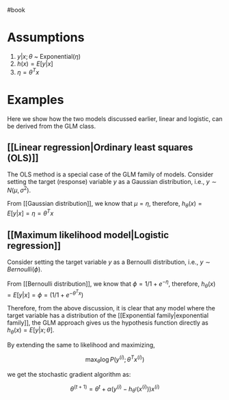 #book 
# Assumptions
1. $y | x; \theta$ ~ Exponential$(\eta)$
2. $h(x) = E[y|x]$
3. $\eta=\theta^Tx$

# Examples
Here we show how the two models discussed earlier, linear and logistic, can be derived from the GLM class.
## [[Linear regression|Ordinary least squares (OLS)]]
The OLS method is a special case of the GLM family of models. Consider setting the target (response) variable $y$ as a Gaussian distribution, i.e., $y \sim N(\mu, \sigma^2)$.

From [[Gaussian distribution]], we know that $\mu=\eta$, therefore, $h_\theta(x) = E[y|x] = \eta = \theta^Tx$

## [[Maximum likelihood model|Logistic regression]]
Consider setting the target variable $y$ as a Bernoulli distribution, i.e., $y \sim Bernoulli(\phi)$.

From [[Bernoulli distribution]], we know that $\phi = {1}/{1+e^{-\eta}}$, therefore, $h_\theta(x) = E[y|x] = \phi = ({1}/{1+e^{-\theta^Tx}})$


Therefore, from the above discussion, it is clear that any model where the target variable has a distribution of the [[Exponential family|exponential family]], the GLM approach gives us the hypothesis function directly as $h_\theta(x)=E[y|x;\theta]$. 

By extending the same to likelihood and maximizing, 

$$
\max_\theta \log P(y^{(i)}; \theta^T x^{(i)})
$$

we get the stochastic gradient algorithm as: 

$$
\theta^{(t+1)} = \theta^t+\alpha(y^{(i)}-h_{\theta^{t}}(x^{(i)}))x^{(i)}
$$

